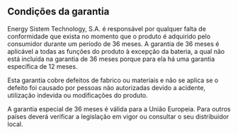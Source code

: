 ## Condições da garantia

Energy Sistem Technology, S.A. é responsável por qualquer falta de conformidade que exista no momento que o produto é adquirido pelo consumidor durante um período de 36 meses. A garantia de 36 meses é aplicável a todas as funções do produto à excepção da bateria, a qual não está incluída na garantia de 36 meses porque para ela há uma garantia específica de 12 meses.  

Esta garantia cobre defeitos de fabrico ou materiais e não se aplica se o defeito foi causado por pessoas não autorizadas devido a acidente, utilização indevida ou modificações do produto.  

A garantia especial de 36 meses é válida para a União Europeia. Para outros países deverá verificar a legislação em vigor ou consultar o seu distribuidor local.

